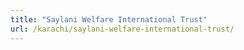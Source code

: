 ```yaml
---
title: "Saylani Welfare International Trust"
url: /karachi/saylani-welfare-international-trust/
---
```

